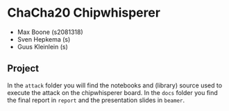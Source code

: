 # ChaCha20 Chipwhisperer

- Max Boone (s2081318)
- Sven Hepkema (s)
- Guus Kleinlein (s)

## Project

In the `attack` folder you will find the notebooks and (library)
source used to execute the attack on the chipwhisperer board.
In the `docs` folder you find the final report in `report` and
the presentation slides in `beamer`.


